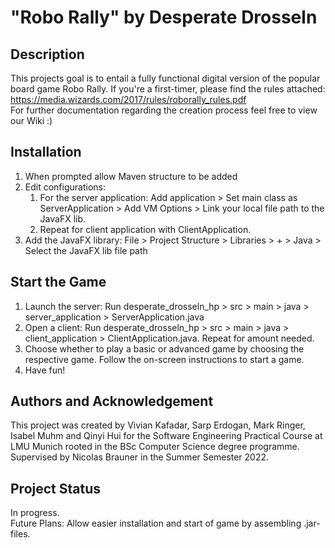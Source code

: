 # "Robo Rally" by Desperate Drosseln

## Description
This projects goal is to entail a fully functional digital version of the popular board game Robo Rally.
If you're a first-timer, please find the rules attached: https://media.wizards.com/2017/rules/roborally_rules.pdf
<br/>For further documentation regarding the creation process feel free to view our Wiki :)

## Installation

1. When prompted allow Maven structure to be added
2. Edit configurations:
   1. For the server application: Add application > Set main class as ServerApplication > Add VM Options > Link your local file path to the JavaFX lib. 
   2. Repeat for client application with ClientApplication.
3. Add the JavaFX library: File > Project Structure > Libraries > + > Java > Select the JavaFX lib file path

## Start the Game

1. Launch the server: Run desperate_drosseln_hp > src > main > java > server_application > ServerApplication.java
2. Open a client: Run desperate_drosseln_hp > src > main > java > client_application > ClientApplication.java. Repeat for amount needed.
3. Choose whether to play a basic or advanced game by choosing the respective game. Follow the on-screen instructions to start a game.
4. Have fun!

## Authors and Acknowledgement
This project was created by Vivian Kafadar, Sarp Erdogan, Mark Ringer, Isabel Muhm and Qinyi Hui for the Software Engineering Practical Course at LMU Munich rooted in the BSc Computer Science degree programme. Supervised by Nicolas Brauner in the Summer Semester 2022.

## Project Status
In progress.
<br/>Future Plans: Allow easier installation and start of game by assembling .jar-files.